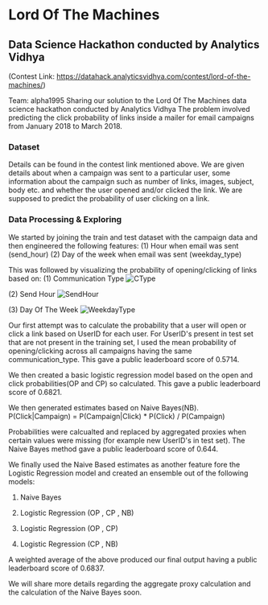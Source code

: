 # Lord Of The Machines
## Data Science Hackathon conducted by Analytics Vidhya

(Contest Link: https://datahack.analyticsvidhya.com/contest/lord-of-the-machines/)

Team: alpha1995
Sharing our solution to the Lord Of The Machines data science hackathon conducted by Analytics Vidhya
The problem involved predicting the click probability of links inside a mailer for email campaigns from January 2018 to March 2018.

### Dataset
Details can be found in the contest link mentioned above. We are given details about when a campaign was sent to a particular user, some information about the campaign such as number of links, images, subject, body etc. and whether the user opened and/or clicked the link.
We are supposed to predict the probability of user clicking on a link.

### Data Processing & Exploring
We started by joining the train and test dataset with the campaign data and then engineered the following features:
(1) Hour when email was sent (send_hour)
(2) Day of the week when email was sent (weekday_type)

This was followed by visualizing the probability of opening/clicking of links based on:
(1) Communication Type
 ![CType](https://github.com/tusharsircar95/LordOfTheMachines-Analytics_Vidhya-/blob/master/CType_vs_Prob.png)

(2) Send Hour
 ![SendHour](https://github.com/tusharsircar95/LordOfTheMachines-Analytics_Vidhya-/blob/master/SendHour_vs_Prob.png)

(3) Day Of The Week
 ![WeekdayType](https://github.com/tusharsircar95/LordOfTheMachines-Analytics_Vidhya-/blob/master/WeekdayType_vs_Prob.png)


Our first attempt was to calculate the probability that a user will open or click a link based on UserID for each user. For UserID's present in test set that are not present in the training set, I used the mean probability of opening/clicking across all campaigns having the same communication_type. This gave a public leaderboard score of 0.5714.

We then created a basic logistic regression model based on the open and click probabilities(OP and CP) so calculated. This gave a public leaderboard score of 0.6821.

We then generated estimates based on Naive Bayes(NB).
P(Click|Campaign) = P(Campaign|Click) * P(Click) / P(Campaign)

Probabilities were calcualted and replaced by aggregated proxies when certain values were missing (for example new UserID's in test set).
The Naive Bayes method gave a public leaderboard score of 0.644.

We finally used the Naive Based estimates as another feature fore the Logistic Regression model and created an ensemble out of the following models:

1) Naive Bayes

2) Logistic Regression (OP , CP , NB)

3) Logistic Regression (OP , CP)

4) Logistic Regression (CP , NB)

A weighted average of the above produced our final output having a public leaderboard score of 0.6837.

We will share more details regarding the aggregate proxy calculation and the calculation of the Naive Bayes soon.






